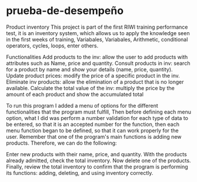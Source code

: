 # prueba-de-desempeño
Product inventory
This project is part of the first RIWI training performance test, it is an inventory system, which allows us to apply the knowledge seen in the first weeks of training, Variabales, Variabales, Arithmetic, conditional operators, cycles, loops, enter others.

Functionalities
Add products to the inv: allow the user to add products with attributes such as Name, price and quantity.
Consult products in inv: search for a product by name and show your details (name, price, quantity).
Update product prices: modify the price of a specific product in the inv.
Eliminate inv products: allow the elimination of a product that is no longer available.
Calculate the total value of the inv: multiply the price by the amount of each product and show the accumulated total

To run this program I added a menu of options for the different functionalities that the program must fulfill, Then before defining each menu option, what I did was perform a number validation for each type of data to be entered, so that it is an accepted number for the function, then each menu function began to be defined, so that it can work properly for the user.
Remember that one of the program's main functions is adding new products. Therefore, we can do the following:

Enter new products with their name, price, and quantity.
With the products already admitted, check the total inventory.
Now delete one of the products.
Finally, review the total inventory to confirm that the program is performing its functions: adding, deleting, and using inventory correctly.
